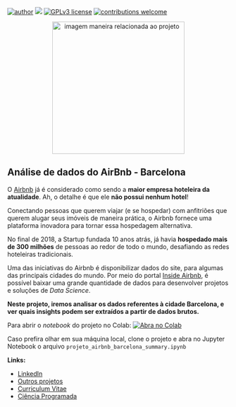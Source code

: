 [![author](https://img.shields.io/badge/author-Francisco&nbsp;Bustamante-red.svg)](https://www.linkedin.com/in/flsbustamante/) 
[![](https://img.shields.io/badge/python-3.8+-blue.svg)](https://www.python.org/) 
[![GPLv3 license](https://img.shields.io/badge/License-GPLv3-blue.svg)](LICENSE) 
[![contributions welcome](https://img.shields.io/badge/contributions-welcome-brightgreen.svg?style=flat)](https://github.com/chicolucio/airbnb-barcelona/issues)

<p align="center">
  <img src="https://images.unsplash.com/photo-1464790719320-516ecd75af6c?ixlib=rb-1.2.1&ixid=MnwxMjA3fDB8MHxwaG90by1wYWdlfHx8fGVufDB8fHx8&auto=format&fit=crop&w=2670&q=80" alt="imagem maneira relacionada ao projeto"height="300px" >
</p>

## Análise de dados do AirBnb - Barcelona

O [Airbnb](https://www.airbnb.com.br/) já é considerado como sendo a **maior empresa hoteleira da atualidade**. Ah, o detalhe é que ele **não possui nenhum hotel**!

Conectando pessoas que querem viajar (e se hospedar) com anfitriões que querem alugar seus imóveis de maneira prática, o Airbnb fornece uma plataforma inovadora para tornar essa hospedagem alternativa.

No final de 2018, a Startup fundada 10 anos atrás, já havia **hospedado mais de 300 milhões** de pessoas ao redor de todo o mundo, desafiando as redes hoteleiras tradicionais.

Uma das iniciativas do Airbnb é disponibilizar dados do site, para algumas das principais cidades do mundo. Por meio do portal [Inside Airbnb](http://insideairbnb.com/get-the-data.html), é possível baixar uma grande quantidade de dados para desenvolver projetos e soluções de *Data Science*.

**Neste projeto, iremos analisar os dados referentes à cidade Barcelona, e ver quais insights podem ser extraídos a partir de dados brutos.**

Para abrir o *notebook* do projeto no Colab:
[![Abra no Colab](https://colab.research.google.com/assets/colab-badge.svg)](https://colab.research.google.com/github/chicolucio/airbnb-barcelona/blob/master/projeto_airbnb_barcelona_summary_colab.ipynb)

Caso prefira olhar em sua máquina local, clone o projeto e abra no Jupyter
Notebook o arquivo `projeto_airbnb_barcelona_summary.ipynb`

**Links:**

- [LinkedIn](https://www.linkedin.com/in/flsbustamante/)
- [Outros projetos](https://franciscobustamante.com.br)
- [Curriculum Vitae](https://franciscobustamante.com.br/about/)
- [Ciência Programada](https://cienciaprogramada.com.br)

